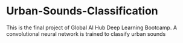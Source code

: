 # Urban-Sounds-Classification
This is the final project of Global AI Hub Deep Learning Bootcamp.
A convolutional neural network is trained to classify urban sounds
